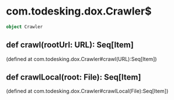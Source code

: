 # com.todesking.dox.Crawler$


```scala
object Crawler
```


 def crawl(rootUrl: URL): Seq[Item]
------------------------------------

(defined at com.todesking.dox.Crawler#crawl(URL):Seq[Item])


 def crawlLocal(root: File): Seq[Item]
---------------------------------------

(defined at com.todesking.dox.Crawler#crawlLocal(File):Seq[Item])

